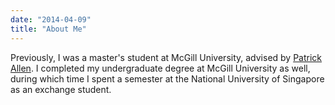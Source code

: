 ```yaml
---
date: "2014-04-09"
title: "About Me"
---
```


Previously, I was a master's student at McGill University, advised by [Patrick Allen](https://patrick-allen.github.io/). I completed my undergraduate degree at McGill University as well, during which time I spent a semester at the National University of Singapore as an exchange student.